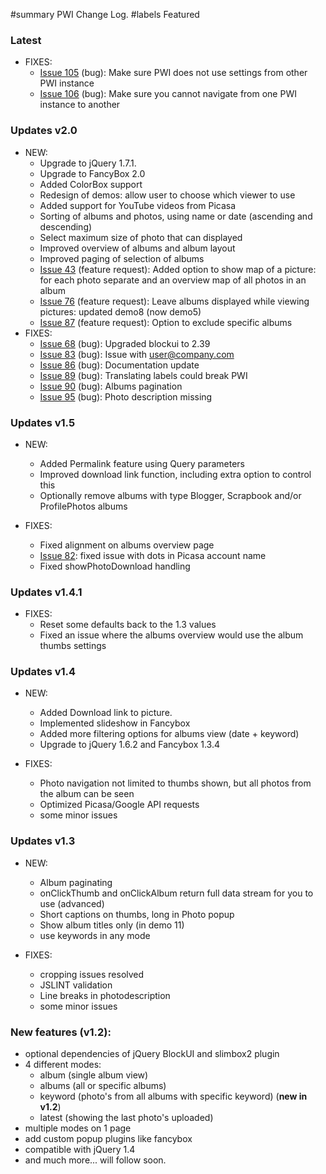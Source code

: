 ﻿#summary PWI Change Log.
#labels Featured

### Latest ###

  * FIXES:
    * [Issue 105](https://code.google.com/p/pwi/issues/detail?id=105) (bug): Make sure PWI does not use settings from other PWI instance
    * [Issue 106](https://code.google.com/p/pwi/issues/detail?id=106) (bug): Make sure you cannot navigate from one PWI instance to another

### Updates v2.0 ###

  * NEW:
    * Upgrade to jQuery 1.7.1.
    * Upgrade to FancyBox 2.0
    * Added ColorBox support
    * Redesign of demos: allow user to choose which viewer to use
    * Added support for YouTube videos from Picasa
    * Sorting of albums and photos, using name or date (ascending and descending)
    * Select maximum size of photo that can displayed
    * Improved overview of albums and album layout
    * Improved paging of selection of albums
    * [Issue 43](https://code.google.com/p/pwi/issues/detail?id=43) (feature request): Added option to show map of a picture: for each photo separate and an overview map of all photos in an album
    * [Issue 76](https://code.google.com/p/pwi/issues/detail?id=76) (feature request): Leave albums displayed while viewing pictures: updated demo8 (now demo5)
    * [Issue 87](https://code.google.com/p/pwi/issues/detail?id=87) (feature request): Option to exclude specific albums
  * FIXES:
    * [Issue 68](https://code.google.com/p/pwi/issues/detail?id=68) (bug): Upgraded blockui to 2.39
    * [Issue 83](https://code.google.com/p/pwi/issues/detail?id=83) (bug): Issue with user@company.com
    * [Issue 86](https://code.google.com/p/pwi/issues/detail?id=86) (bug): Documentation update
    * [Issue 89](https://code.google.com/p/pwi/issues/detail?id=89) (bug): Translating labels could break PWI
    * [Issue 90](https://code.google.com/p/pwi/issues/detail?id=90) (bug): Albums pagination
    * [Issue 95](https://code.google.com/p/pwi/issues/detail?id=95) (bug): Photo description missing

### Updates v1.5 ###

  * NEW:
    * Added Permalink feature using Query parameters
    * Improved download link function, including extra option to control this
    * Optionally remove albums with type Blogger, Scrapbook and/or ProfilePhotos albums

  * FIXES:
    * Fixed alignment on albums overview page
    * [Issue 82](https://code.google.com/p/pwi/issues/detail?id=82): fixed issue with dots in Picasa account name
    * Fixed showPhotoDownload handling

### Updates v1.4.1 ###

  * FIXES:
    * Reset some defaults back to the 1.3 values
    * Fixed an issue where the albums overview would use the album thumbs settings

### Updates v1.4 ###

  * NEW:
    * Added Download link to picture.
    * Implemented slideshow in Fancybox
    * Added more filtering options for albums view (date + keyword)
    * Upgrade to jQuery 1.6.2 and Fancybox 1.3.4

  * FIXES:
    * Photo navigation not limited to thumbs shown, but all photos from the album can be seen
    * Optimized Picasa/Google API requests
    * some minor issues

### Updates v1.3 ###

  * NEW:
    * Album paginating
    * onClickThumb and onClickAlbum return full data stream for you to use (advanced)
    * Short captions on thumbs, long in Photo popup
    * Show album titles only (in demo 11)
    * use keywords in any mode

  * FIXES:
    * cropping issues resolved
    * JSLINT validation
    * Line breaks in photodescription
    * some minor issues


### New features (v1.2): ###

  * optional dependencies of jQuery BlockUI and slimbox2 plugin
  * 4 different modes:
    * album  (single album view)
    * albums (all or specific albums)
    * keyword (photo's from all albums with specific keyword) (**new in v1.2**)
    * latest (showing the last photo's uploaded)
  * multiple modes on 1 page
  * add custom popup plugins like fancybox
  * compatible with jQuery 1.4
  * and much more... will follow soon.
